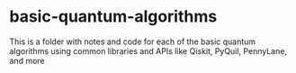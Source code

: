 # basic-quantum-algorithms
This is a folder with notes and code for each of the basic quantum algorithms using common libraries and APIs like Qiskit, PyQuil, PennyLane, and more
